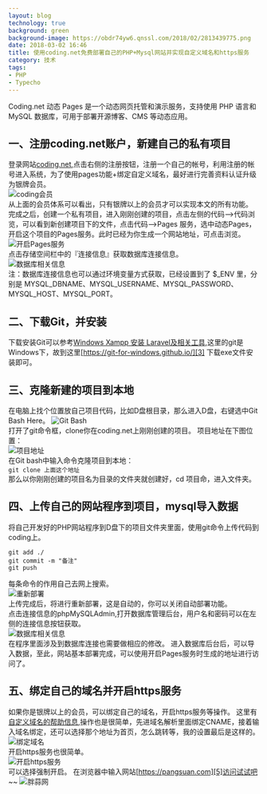 ```yaml
---
layout: blog
technology: true
background: green
background-image: https://obdr74yw6.qnssl.com/2018/02/2813439775.png
date: 2018-03-02 16:46
title: 使用coding.net免费部署自己的PHP+Mysql网站并实现自定义域名和https服务
category: 技术
tags:
- PHP
- Typecho
---
```


Coding.net 动态 Pages 是一个动态网页托管和演示服务，支持使用 PHP 语言和 MySQL 数据库，可用于部署开源博客、CMS 等动态应用。  

## 一、注册coding.net账户，新建自己的私有项目 ##  
登录网站[coding.net][1],点击右侧的注册按钮，注册一个自己的帐号，利用注册的帐号进入系统，为了使用pages功能+绑定自定义域名，最好进行完善资料认证升级为银牌会员。  
![coding会员](https://i.loli.net/2018/02/26/5a94256d5b1ab.png)  
从上面的会员体系可以看出，只有银牌以上的会员才可以实现本文的所有功能。  
完成之后，创建一个私有项目，进入刚刚创建的项目，点击左侧的代码——>代码浏览，可以看到新创建项目下的文件，点击代码——>Pages 服务，选中动态Pages，开启这个项目的Pages服务。此时已经为你生成一个网站地址，可点击浏览。    
![开启Pages服务](https://i.loli.net/2018/02/26/5a9428fd5cf3c.png)   
点击存储空间栏中的『连接信息』获取数据库连接信息。  
![数据库相关信息](https://i.loli.net/2018/02/26/5a942954893d8.png)  
注：数据库连接信息也可以通过环境变量方式获取，已经设置到了 $_ENV 里，分别是 MYSQL_DBNAME、MYSQL_USERNAME、MYSQL_PASSWORD、MYSQL_HOST、MYSQL_PORT。  

## 二、下载Git，并安装 ##  
下载安装Git可以参考[Windows Xampp 安装 Laravel及相关工具][2],这里的git是Windows下，故到这里[https://git-for-windows.github.io/][3] 下载exe文件安装即可。   

## 三、克隆新建的项目到本地 ##
在电脑上找个位置放自己项目代码，比如D盘根目录，那么进入D盘，右键选中Git Bash Here。
![Git Bash](https://i.loli.net/2018/02/26/5a942b15ccedd.png)  
打开了git命令框，clone你在coding.net上刚刚创建的项目。
项目地址在下图位置：  
![项目地址](https://i.loli.net/2018/02/26/5a942cd2471f0.png)  
在Git bash中输入命令克隆项目到本地：  
`git clone 上面这个地址`  
那么以你刚刚创建的项目名为目录的文件夹就创建好，cd 项目命，进入文件夹。

## 四、上传自己的网站程序到项目，mysql导入数据 ##  
将自己开发好的PHP网站程序到D盘下的项目文件夹里面，使用git命令上传代码到coding上。
```
git add ./ 
git commit -m "备注"
git push
```  
每条命令的作用自己去网上搜索。  
![重新部署](https://i.loli.net/2018/02/26/5a942e90033ac.png)  
上传完成后，将进行重新部署，这是自动的，你可以关闭自动部署功能。  
点击连接信息的phpMySQLAdmin,打开数据库管理后台，用户名和密码可以在左侧的连接信息按钮获取。  
![数据库相关信息](https://i.loli.net/2018/02/26/5a942954893d8.png)  
在程序里面涉及到数据库连接也需要做相应的修改。
进入数据库后台后，可以导入数据，至此，网站基本部署完成，可以使用开启Pages服务时生成的地址进行访问了。  

## 五、绑定自己的域名并开启https服务 ##  
如果你是银牌以上的会员，可以绑定自己的域名，开启https服务等操作。
这里有[自定义域名的帮助信息][4],操作也是很简单，先进域名解析里面绑定CNAME，接着输入域名绑定，还可以选择那个地址为首页，怎么跳转等，我的设置最后是这样的。  
![绑定域名](https://i.loli.net/2018/02/27/5a9430417f64d.png)  
开启https服务也很简单。  
![开启https服务](https://i.loli.net/2018/02/27/5a94308698490.png)  
可以选择强制开启。
在浏览器中输入网站[https://pangsuan.com][5]访问试试吧~~
![胖蒜网](https://i.loli.net/2018/02/27/5a9432b40c3f3.png)


  [1]: https://coding.net
  [2]: https://pangsuan.com/p/windows-laravel-deploy.html
  [3]: https://git-for-windows.github.io/
  [4]: https://coding.net/help/doc/pages/domain.html
  [5]: https://pangsuan.com
